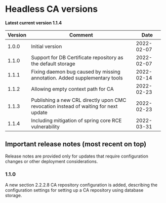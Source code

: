 # Headless CA versions

**Latest current version 1.1.4**

| Version | Comment                                                                              | Date       |
|---------|--------------------------------------------------------------------------------------|------------|
| 1.0.0   | Initial version                                                                      | 2022-02-07 |
| 1.1.0   | Support for DB Certificate repository as the default storage                         | 2022-02-07 |
| 1.1.1   | Fixing daemon bug caused by missing annotation. Added supplementary tools            | 2022-02-14 |
| 1.1.2   | Allowing empty context path for CA                                                   | 2022-02-23 |
| 1.1.3   | Publishing a new CRL directly upon CMC revocation instead of waiting for next update | 2022-02-23 |
| 1.1.4   | Including mitigation of spring core RCE vulnerability                                | 2022-03-31 |


## Important release notes (most recent on top)

Release notes are provided only for updates that require configuration changes or other deployment considerations.

### 1.1.0

A new section 2.2.2.8 CA repository configuration is added, describing the configuration settings for setting up
a CA repository using database storage.